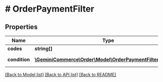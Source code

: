 # # OrderPaymentFilter


## Properties


Name | Type | Description | Notes
------------ | ------------- | ------------- | -------------
**codes**| **string[]** |   | [optional]
**condition**| [**\GeminiCommerce\Order\Model\OrderPaymentFilterCondition**](OrderPaymentFilterCondition.md) |  for more information please, see Model/OrderPaymentFilterCondition.php  | [optional]


[[Back to Model list]](../../README.md#models) [[Back to API list]](../../README.md#endpoints) [[Back to README]](../../README.md)